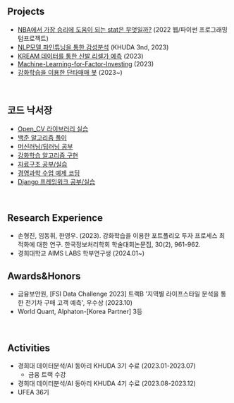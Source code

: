 ## Projects
- [NBA에서 가장 승리에 도움이 되는 stat은 무엇일까?](https://github.com/donghui-0126/mini-project/blob/main/What%20is%20important%20NBA%20stats%20_2022%20%EC%9B%B9%ED%8C%8C%EC%9D%B4%EC%8D%AC%20%ED%94%84%EB%A1%9C%EA%B7%B8%EB%9E%98%EB%B0%8D%20%ED%85%80%ED%94%84%EB%A1%9C%EC%A0%9D%ED%8A%B8.ipynb) (2022 웹/파이썬 프로그래밍 텀프로젝트)
- [NLP모델 파인튜닝을 통한 감성분석](https://github.com/donghui-0126/mini-project/tree/main/khuda) (KHUDA 3nd, 2023)
- [KREAM 데이터를 통한 신발 리셀가 예측](https://github.com/donghui-0126/mini-project/tree/main/shoes-project) (2023)
- [Machine-Learning-for-Factor-Investing](https://github.com/donghui-0126/Machine-Learning-for-Factor-Investing) (2023)
- [강화학습을 이용한 단타매매 봇](https://github.com/donghui-0126/crypto-scalping-RL-Agent) (2023~)
</br>

## 코드 낙서장
- [Open_CV 라이브러리 실습](https://github.com/donghui-0126/practice_openCV)
- [백준 알고리즘 풀이](https://github.com/donghui-0126/baekjoon-algorithm)
- [머신러닝/딥러닝 공부](https://github.com/donghui-0126/machine-learning)
- [강화학습 알고리즘 구현](https://github.com/donghui-0126/Reinforce-Learning)
- [자료구조 공부/실습](https://github.com/donghui-0126/Data-structure)
- [경영과학 수업 예제 코딩](https://github.com/donghui-0126/Operation_research)
- [Django 프레임워크 공부/실습](https://github.com/donghui-0126/study-django)
</br>


## Research Experience
- 손형진, 임동휘, 한영우. (2023). 강화학습을 이용한 포트폴리오 투자 프로세스 최적화에 대한 연구. 한국정보처리학회 학술대회논문집, 30(2), 961-962.
- 경희대학교 AIMS LABS 학부연구생 (2024.01~)

## Awards&Honors  
- 금융보안원, [FSI Data Challenge 2023] 트랙B '지역별 라이프스타일 분석을 통한 전기차 구매 고객 예측', 우수상 (2023.10)
- World Quant, Alphaton-[Korea Partner] 3등
</br>

## Activities
- 경희대 데이터분석/AI 동아리 KHUDA 3기 수료 (2023.01-2023.07)
  - 금융 트랙 수강
- 경희대 데이터분석/AI 동아리 KHUDA 4기 수료 (2023.08-2023.12)
- UFEA 36기
</br>

